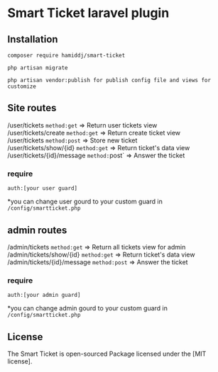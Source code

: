 # Smart Ticket laravel plugin

## Installation
  `composer require hamiddj/smart-ticket` <br />
  
  `php artisan migrate` <br />
  
  `php artisan vendor:publish for publish config file and views for customize` <br />

## Site routes
  /user/tickets  `method:get` => Return user tickets view<br />
  /user/tickets/create  `method:get` => Return create ticket view <br />
  /user/tickets  `method:post` => Store new ticket<br />
  /user/tickets/show/{id}  `method:get` => Return ticket's data view<br />
  /user/tickets/{id}/message  `method:`post` => Answer the ticket<br />
### require 

    auth:[your user guard]
    
  *you can change user gourd to your custom guard in `/config/smartticket.php` <br />
  
## admin routes
  /admin/tickets  `method:get` => Return all tickets view for admin<br />
  /admin/tickets/show/{id}  `method:get` => Return ticket's data view<br />
  /admin/tickets/{id}/message  `method:post` => Answer the ticket<br />
### require 

    auth:[your admin guard]
    
  *you can change admin gourd to your custom guard in `/config/smartticket.php` <br />
  
  
## License

The Smart Ticket is open-sourced Package licensed under the [MIT license].
